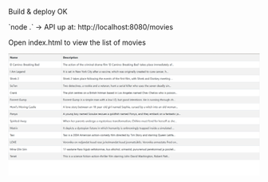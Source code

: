 <p>Build & deploy OK</p>
<p> `node .` -> API up at: http://localhost:8080/movies </p>
<p>Open index.html to view the list of movies</p>
<img src="Capture.PNG"></img>
